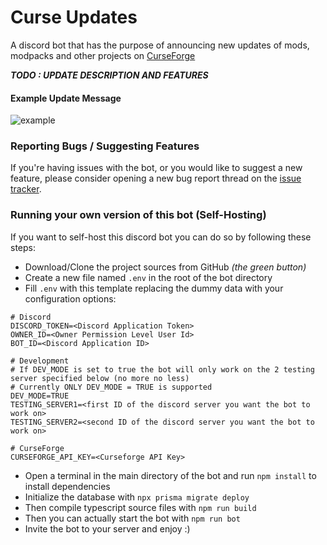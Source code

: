 # Curse Updates

A discord bot that has the purpose of announcing new updates of mods, modpacks and other projects on [CurseForge](http://www.curseforge.com/minecraft)


***TODO : UPDATE DESCRIPTION AND FEATURES***

<!--
It can announce new versions of:<br>
- Mods
- Modpacks
- Resource Packs
- Worlds
-->

#### Example Update Message
![example](https://i.imgur.com/tdd0qrC.png)

### Reporting Bugs / Suggesting Features
If you're having issues with the bot, or you would like to suggest a new feature, please consider opening a new bug report thread on the [issue tracker](https://github.com/Davoleo/curse-updates/issues).

<!--
### Inviting the original version of this bot.
Please if you use and appreciate this bot consider supporting me on Patreon or PayPal, incomes help me to pay the hosting prices of my VPS, so any donated amount is greatly appreciated!
Also note that the bot could still be a bit unstable, if you encounter some bugs please take some time to report them on my issue tracker.
The original version of this bot runs on my VPS, you can invite this version of the bot via [this link](https://discordapp.com/api/oauth2/authorize?client_id=658271214116274196&permissions=537193552&scope=bot). 
-->

### Running your own version of this bot (Self-Hosting)
If you want to self-host this discord bot you can do so by following these steps:<br>
- Download/Clone the project sources from GitHub _(the green button)_
- Create a new file named `.env` in the root of the bot directory
- Fill `.env` with this template replacing the dummy data with your configuration options:
```
# Discord
DISCORD_TOKEN=<Discord Application Token>
OWNER_ID=<Owner Permission Level User Id>
BOT_ID=<Discord Application ID>

# Development
# If DEV_MODE is set to true the bot will only work on the 2 testing server specified below (no more no less)
# Currently ONLY DEV_MODE = TRUE is supported
DEV_MODE=TRUE
TESTING_SERVER1=<first ID of the discord server you want the bot to work on>
TESTING_SERVER2=<second ID of the discord server you want the bot to work on>

# CurseForge
CURSEFORGE_API_KEY=<Curseforge API Key>
```
- Open a terminal in the main directory of the bot and run `npm install` to install dependencies
- Initialize the database with `npx prisma migrate deploy`
- Then compile typescript source files with `npm run build`
- Then you can actually start the bot with `npm run bot`
- Invite the bot to your server and enjoy :)
